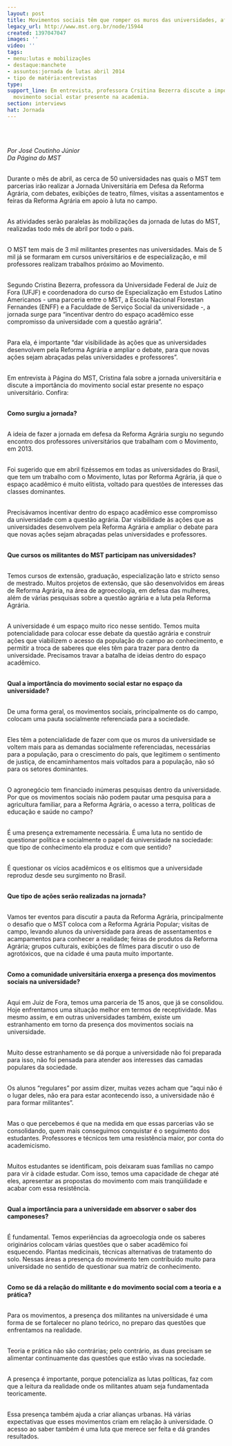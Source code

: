 ```yaml
---
layout: post
title: Movimentos sociais têm que romper os muros das universidades, afirma professora
legacy_url: http://www.mst.org.br/node/15944
created: 1397047047
images: ''
video: ''
tags:
- menu:lutas e mobilizações
- destaque:manchete
- assuntos:jornada de lutas abril 2014
- tipo de matéria:entrevistas
type: 
support_line: Em entrevista, professora Crsitina Bezerra discute a importância do
  movimento social estar presente na academia.
section: interviews
hat: Jornada
---
```

<p>&nbsp;</p><p><br><em>Por José Coutinho Júnior<br>Da Página do MST<br><br type="_moz"></em></p><p>Durante o mês de abril, as cerca de 50 universidades nas quais o MST tem parcerias irão realizar a Jornada Universitária em Defesa da Reforma Agrária, com debates, exibições de teatro, filmes, visitas a assentamentos e feiras da Reforma Agrária em apoio à luta no campo.</p><p><br>As atividades serão paralelas às mobilizações da jornada de lutas do MST, realizadas todo mês de abril por todo o país.&nbsp;</p><p><br>O MST tem mais de 3 mil militantes presentes nas universidades. Mais de 5 mil já se formaram em cursos universitários e de especialização, e mil professores realizam trabalhos próximo ao Movimento.</p><p><br>Segundo Cristina Bezerra, professora da Universidade Federal de Juiz de Fora (UFJF) e coordenadora do curso de Especialização em Estudos Latino Americanos - uma parceria entre o MST, a Escola Nacional Florestan Fernandes (ENFF) e a Faculdade de Serviço Social da universidade -, a jornada surge para “incentivar dentro do espaço acadêmico esse compromisso da universidade com a questão agrária”.&nbsp;</p><p><br>Para ela, é importante “dar visibilidade às ações que as universidades desenvolvem pela Reforma Agrária e ampliar o debate, para que novas ações sejam abraçadas pelas universidades e professores”.</p><p><br>Em entrevista à Página do MST, Cristina fala sobre a jornada universitária e discute a importância do movimento social estar presente no espaço universitário. Confira:</p><p><br><strong>Como surgiu a jornada?</strong></p><p><br>A ideia de fazer a jornada em defesa da Reforma Agrária surgiu no segundo encontro dos professores universitários que trabalham com o Movimento, em 2013.&nbsp;</p><p><br>Foi sugerido que em abril fizéssemos em todas as universidades do Brasil, que tem um trabalho com o Movimento, lutas por Reforma Agrária, já que o espaço acadêmico é muito elitista, voltado para questões de interesses das classes dominantes.</p><p><br>Precisávamos incentivar dentro do espaço acadêmico esse compromisso da universidade com a questão agrária. Dar visibilidade às ações que as universidades desenvolvem pela Reforma Agrária e ampliar o debate para que novas ações sejam abraçadas pelas universidades e professores.&nbsp;</p><p><br><strong>Que cursos os militantes do MST participam nas universidades?</strong></p><p><br>Temos cursos de extensão, graduação, especialização lato e stricto senso de mestrado. Muitos projetos de extensão, que são desenvolvidos em áreas de Reforma Agrária, na área de agroecologia, em defesa das mulheres, além de várias pesquisas sobre a questão agrária e a luta pela Reforma Agrária.&nbsp;</p><p><br>A universidade é um espaço muito rico nesse sentido. Temos muita potencialidade para colocar esse debate da questão agrária e construir ações que viabilizem o acesso da população do campo ao conhecimento, e permitir a troca de saberes que eles têm para trazer para dentro da universidade. Precisamos travar a batalha de ideias dentro do espaço acadêmico.</p><p><br><strong>Qual a importância do movimento social estar no espaço da universidade?</strong></p><p><br>De uma forma geral, os movimentos sociais, principalmente os do campo, colocam uma pauta socialmente referenciada para a sociedade.&nbsp;</p><p><br>Eles têm a potencialidade de fazer com que os muros da universidade se voltem mais para as demandas socialmente referenciadas, necessárias para a população, para o crescimento do país, que legitimem o sentimento de justiça, de encaminhamentos mais voltados para a população, não só para os setores dominantes.</p><p><br>O agronegócio tem financiado inúmeras pesquisas dentro da universidade. Por que os movimentos sociais não podem pautar uma pesquisa para a agricultura familiar, para a Reforma Agrária, o acesso a terra, políticas de educação e saúde no campo?</p><p><br>É uma presença extremamente necessária. É uma luta no sentido de questionar política e socialmente o papel da universidade na sociedade: que tipo de conhecimento ela produz e com que sentido?</p><p><br>É questionar os vícios acadêmicos e os elitismos que a universidade reproduz desde seu surgimento no Brasil.</p><p><br><strong>Que tipo de ações serão realizadas na jornada?</strong></p><p><br>Vamos ter eventos para discutir a pauta da Reforma Agrária, principalmente o desafio que o MST coloca com a Reforma Agrária Popular; visitas de campo, levando alunos da universidade para áreas de assentamentos e acampamentos para conhecer a realidade; feiras de produtos da Reforma Agrária; grupos culturais, exibições de filmes para discutir o uso de agrotóxicos, que na cidade é uma pauta muito importante.&nbsp;</p><p><br><strong>Como a comunidade universitária enxerga a presença dos movimentos sociais na universidade?&nbsp;</strong></p><p><br>Aqui em Juiz de Fora, temos uma parceria de 15 anos, que já se consolidou. Hoje enfrentamos uma situação melhor em termos de receptividade. Mas mesmo assim, e em outras universidades também, existe um estranhamento em torno da presença dos movimentos sociais na universidade.&nbsp;</p><p><br>Muito desse estranhamento se dá porque a universidade não foi preparada para isso, não foi pensada para atender aos interesses das camadas populares da sociedade.&nbsp;</p><p><br>Os alunos “regulares” por assim dizer, muitas vezes acham que “aqui não é o lugar deles, não era para estar acontecendo isso, a universidade não é para formar militantes”.</p><p><br>Mas o que percebemos é que na medida em que essas parcerias vão se consolidando, quem mais conseguimos conquistar é o seguimento dos estudantes. Professores e técnicos tem uma resistência maior, por conta do academicismo.</p><p><br>Muitos estudantes se identificam, pois deixaram suas famílias no campo para vir à cidade estudar. Com isso, temos uma capacidade de chegar até eles, apresentar as propostas do movimento com mais tranqüilidade e acabar com essa resistência.</p><p><br><strong>Qual a importância para a universidade em absorver o saber dos camponeses?</strong></p><p><br>É fundamental. Temos experiências da agroecologia onde os saberes originários colocam várias questões que o saber acadêmico foi esquecendo. Plantas medicinais, técnicas alternativas de tratamento do solo. Nessas áreas a presença do movimento tem contribuído muito para universidade no sentido de questionar sua matriz de conhecimento.</p><p><br><strong>Como se dá a relação do militante e do movimento social com a teoria e a prática?</strong></p><p><br>Para os movimentos, a presença dos militantes na universidade é uma forma de se fortalecer no plano teórico, no preparo das questões que enfrentamos na realidade.&nbsp;</p><p><br>Teoria e prática não são contrárias; pelo contrário, as duas precisam se alimentar continuamente das questões que estão vivas na sociedade.&nbsp;</p><p><br>A presença é importante, porque potencializa as lutas políticas, faz com que a leitura da realidade onde os militantes atuam seja fundamentada teoricamente.</p><p><br>Essa presença também ajuda a criar alianças urbanas. Há várias expectativas que esses movimentos criam em relação à universidade. O acesso ao saber também é uma luta que merece ser feita e dá grandes resultados.&nbsp;</p><div>&nbsp;</div>
